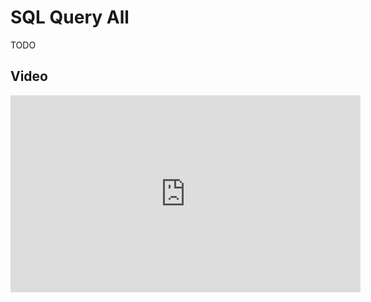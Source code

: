 
# SQL Query All

TODO

## Video

<iframe width="560" height="315" src="https://www.youtube.com/embed/4ZJPnMW_USk" title="YouTube video player" frameborder="0" allow="accelerometer; autoplay; clipboard-write; encrypted-media; gyroscope; picture-in-picture" allowfullscreen></iframe>
